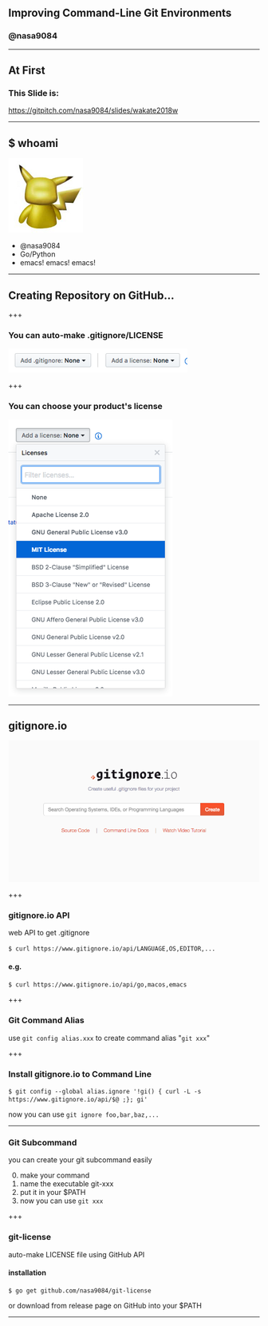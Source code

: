 ## Improving Command-Line Git Environments
### @nasa9084

---

## At First
### This Slide is:
https://gitpitch.com/nasa9084/slides/wakate2018w

---

## $ whoami

![ICON](assets/pika.jpg)

* @nasa9084
* Go/Python
* emacs! emacs! emacs!

---

## Creating Repository on GitHub...

+++

### You can auto-make .gitignore/LICENSE

![gitignore-github](assets/gi-license.png)

+++

### You can choose your product's license

![select-license](assets/select-license.png)

---

## gitignore.io

![gitignore.io](assets/gitignore-io.png)

+++

### gitignore.io API

web API to get .gitignore

`$ curl https://www.gitignore.io/api/LANGUAGE,OS,EDITOR,...`

#### e.g.

`$ curl https://www.gitignore.io/api/go,macos,emacs`

+++

### Git Command Alias

use `git config alias.xxx` to create command alias "`git xxx`"

+++

### Install gitignore.io to Command Line

``` shell
$ git config --global alias.ignore '!gi() { curl -L -s https://www.gitignore.io/api/$@ ;}; gi'
```

now you can use `git ignore foo,bar,baz,...`

---

### Git Subcommand

you can create your git subcommand easily

0. make your command
0. name the executable git-xxx
0. put it in your $PATH
0. now you can use `git xxx`

+++

### git-license

auto-make LICENSE file using GitHub API

#### installation

``` shell
$ go get github.com/nasa9084/git-license
```

or download from release page on GitHub into your $PATH

---

# </present>

